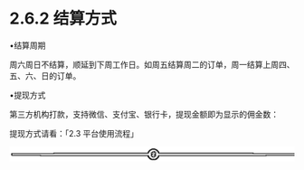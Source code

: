 # 2.6.2 结算方式

•结算周期

周六周日不结算，顺延到下周工作日。如周五结算周二的订单，周一结算上周四、五、六、日的订单。

•提现方式

第三方机构打款，支持微信、支付宝、银行卡，提现金额即为显示的佣金数：

提现方式请看：「2.3 平台使用流程」

![](img/8cd4882c394e0a215918dd25d4aa188b.png)